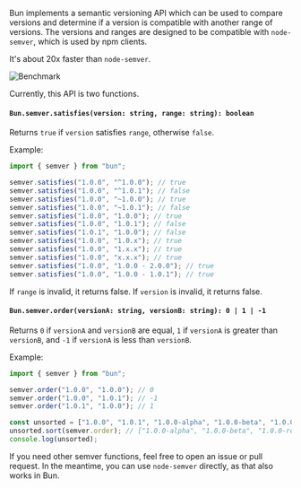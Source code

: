 Bun implements a semantic versioning API which can be used to compare versions and determine if a version is compatible with another range of versions. The versions and ranges are designed to be compatible with `node-semver`, which is used by npm clients.

It's about 20x faster than `node-semver`.

![Benchmark](https://github.com/oven-sh/bun/assets/709451/94746adc-8aba-4baf-a143-3c355f8e0f78)

Currently, this API is two functions.

#### `Bun.semver.satisfies(version: string, range: string): boolean`

Returns `true` if `version` satisfies `range`, otherwise `false`.

Example:

```typescript
import { semver } from "bun";

semver.satisfies("1.0.0", "^1.0.0"); // true
semver.satisfies("1.0.0", "^1.0.1"); // false
semver.satisfies("1.0.0", "~1.0.0"); // true
semver.satisfies("1.0.0", "~1.0.1"); // false
semver.satisfies("1.0.0", "1.0.0"); // true
semver.satisfies("1.0.0", "1.0.1"); // false
semver.satisfies("1.0.1", "1.0.0"); // false
semver.satisfies("1.0.0", "1.0.x"); // true
semver.satisfies("1.0.0", "1.x.x"); // true
semver.satisfies("1.0.0", "x.x.x"); // true
semver.satisfies("1.0.0", "1.0.0 - 2.0.0"); // true
semver.satisfies("1.0.0", "1.0.0 - 1.0.1"); // true
```

If `range` is invalid, it returns false. If `version` is invalid, it returns false.

#### `Bun.semver.order(versionA: string, versionB: string): 0 | 1 | -1`

Returns `0` if `versionA` and `versionB` are equal, `1` if `versionA` is greater than `versionB`, and `-1` if `versionA` is less than `versionB`.

Example:

```typescript
import { semver } from "bun";

semver.order("1.0.0", "1.0.0"); // 0
semver.order("1.0.0", "1.0.1"); // -1
semver.order("1.0.1", "1.0.0"); // 1

const unsorted = ["1.0.0", "1.0.1", "1.0.0-alpha", "1.0.0-beta", "1.0.0-rc"];
unsorted.sort(semver.order); // ["1.0.0-alpha", "1.0.0-beta", "1.0.0-rc", "1.0.0", "1.0.1"]
console.log(unsorted);
```

If you need other semver functions, feel free to open an issue or pull request. In the meantime, you can use `node-semver` directly, as that also works in Bun.
